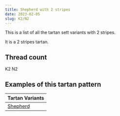 ```yaml
---
title: Shepherd with 2 stripes
date: 2023-02-05
slug: K2/N2
---
```

This is a list of all the tartan sett variants with 2 stripes.

It is a 2 stripes tartan.


## Thread count
K2 N2

## Examples of this tartan pattern

| Tartan Variants |
|---------------|
| [Shepherd](/variants/k2/n2-k000000-naaaaaa)||
